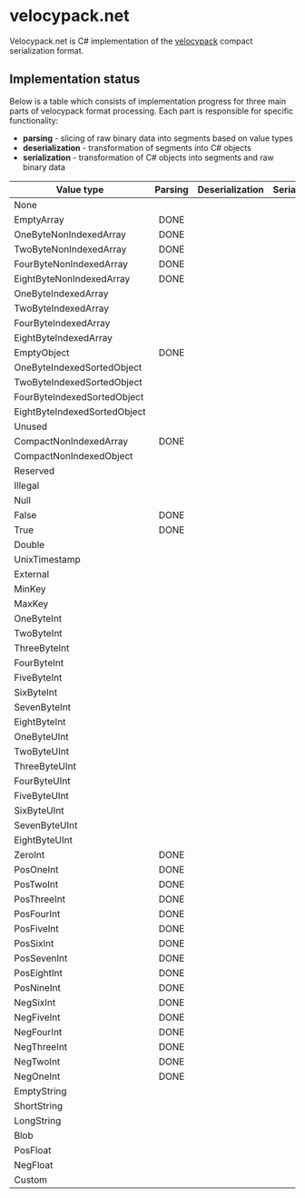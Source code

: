 # velocypack.net

Velocypack.net is C# implementation of the [velocypack](https://github.com/arangodb/velocypack) compact serialization format.

## Implementation status

Below is a table which consists of implementation progress for three main parts of velocypack format processing. Each part is responsible for specific functionality:
- **parsing** - slicing of raw binary data into segments based on value types
- **deserialization** - transformation of segments into C# objects
- **serialization** - transformation of C# objects into segments and raw binary data

| Value type                     | Parsing | Deserialization | Serialization |
|--------------------------------|:-------:|:---------------:|:-------------:|
| None                           |         |                 |               |
| EmptyArray                     | DONE    |                 |               |
| OneByteNonIndexedArray         | DONE    |                 |               |
| TwoByteNonIndexedArray         | DONE    |                 |               |
| FourByteNonIndexedArray        | DONE    |                 |               |
| EightByteNonIndexedArray       | DONE    |                 |               |
| OneByteIndexedArray            |         |                 |               |
| TwoByteIndexedArray            |         |                 |               |
| FourByteIndexedArray           |         |                 |               |
| EightByteIndexedArray          |         |                 |               |
| EmptyObject                    | DONE    |                 |               |
| OneByteIndexedSortedObject     |         |                 |               |
| TwoByteIndexedSortedObject     |         |                 |               |
| FourByteIndexedSortedObject    |         |                 |               |
| EightByteIndexedSortedObject   |         |                 |               |
| Unused                         |         |                 |               |
| CompactNonIndexedArray         | DONE    |                 |               |
| CompactNonIndexedObject        |         |                 |               |
| Reserved                       |         |                 |               |
| Illegal                        |         |                 |               |
| Null                           |         |                 |               |
| False                          | DONE    |                 |               |
| True                           | DONE    |                 |               |
| Double                         |         |                 |               |
| UnixTimestamp                  |         |                 |               |
| External                       |         |                 |               |
| MinKey                         |         |                 |               |
| MaxKey                         |         |                 |               |
| OneByteInt                     |         |                 |               |
| TwoByteInt                     |         |                 |               |
| ThreeByteInt                   |         |                 |               |
| FourByteInt                    |         |                 |               |
| FiveByteInt                    |         |                 |               |
| SixByteInt                     |         |                 |               |
| SevenByteInt                   |         |                 |               |
| EightByteInt                   |         |                 |               |
| OneByteUInt                    |         |                 |               |
| TwoByteUInt                    |         |                 |               |
| ThreeByteUInt                  |         |                 |               |
| FourByteUInt                   |         |                 |               |
| FiveByteUInt                   |         |                 |               |
| SixByteUInt                    |         |                 |               |
| SevenByteUInt                  |         |                 |               |
| EightByteUInt                  |         |                 |               |
| ZeroInt                        | DONE    |                 |               |
| PosOneInt                      | DONE    |                 |               |
| PosTwoInt                      | DONE    |                 |               |
| PosThreeInt                    | DONE    |                 |               |
| PosFourInt                     | DONE    |                 |               |
| PosFiveInt                     | DONE    |                 |               |
| PosSixInt                      | DONE    |                 |               |
| PosSevenInt                    | DONE    |                 |               |
| PosEightInt                    | DONE    |                 |               |
| PosNineInt                     | DONE    |                 |               |
| NegSixInt                      | DONE    |                 |               |
| NegFiveInt                     | DONE    |                 |               |
| NegFourInt                     | DONE    |                 |               |
| NegThreeInt                    | DONE    |                 |               |
| NegTwoInt                      | DONE    |                 |               |
| NegOneInt                      | DONE    |                 |               |
| EmptyString                    |         |                 |               |
| ShortString                    |         |                 |               |
| LongString                     |         |                 |               |
| Blob                           |         |                 |               |
| PosFloat                       |         |                 |               |
| NegFloat                       |         |                 |               |
| Custom                         |         |                 |               |

